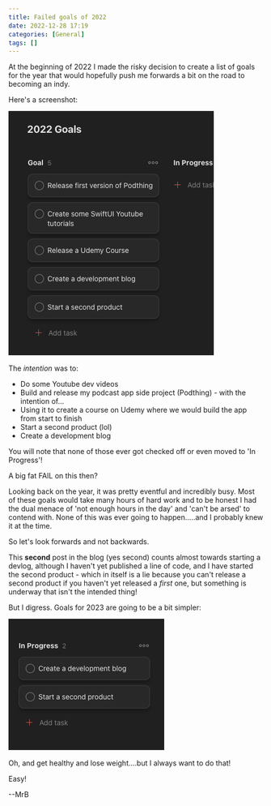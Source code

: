 ```yaml
---
title: Failed goals of 2022
date: 2022-12-28 17:19
categories: [General]
tags: []
---
```

At the beginning of 2022 I made the risky decision to create a list of goals for the year that would hopefully push me forwards a bit on the road to becoming an indy.

Here's a screenshot:

![2022 Goal List](/assets/img/2022-12-28-todo.png)


The *intention* was to:

* Do some Youtube dev videos
* Build and release my podcast app side project (Podthing) - with the intention of...
* Using it to create a course on Udemy where we would build the app from start to finish
* Start a second product (lol)
* Create a development blog

You will note that none of those ever got checked off or even moved to 'In Progress'!

A big fat FAIL on this then?

Looking back on the year, it was pretty eventful and incredibly busy. Most of these goals would take many hours of hard work and to be honest I had the dual menace of 'not enough hours in the day' and 'can't be arsed' to contend with. None of this was ever going to happen.....and I probably knew it at the time.

So let's look forwards and not backwards.

This **second** post in the blog (yes second) counts almost towards starting a devlog, although I haven't yet published a line of code, and I have started the second product - which in itself is a lie because you can't release a second product if you haven't yet released a *first* one, but something is underway that isn't the intended thing!

But I digress. Goals for 2023 are going to be a bit simpler:

![2023 Goals, definitely](/assets/img/2022-12-28-goals.png)



Oh, and get healthy and lose weight....but I always want to do that!

Easy!

--MrB
